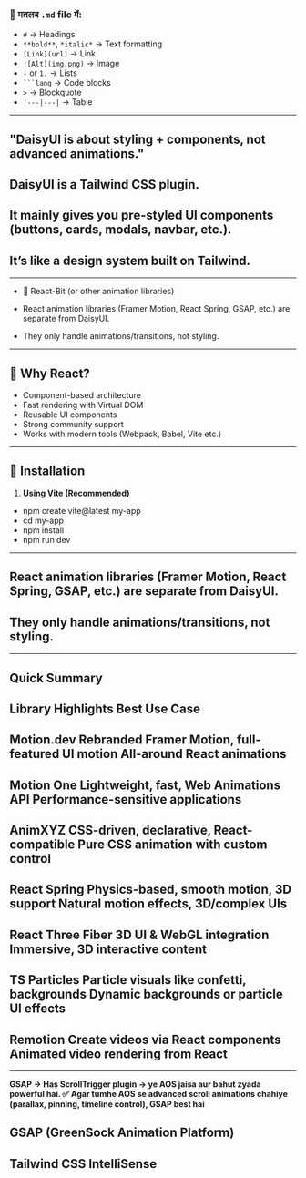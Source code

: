 ### 📌 मतलब `.md` file में:
- `#` → Headings  
- `**bold**`, `*italic*` → Text formatting  
- `[Link](url)` → Link  
- `![Alt](img.png)` → Image  
- `-` or `1.` → Lists  
- `` ```lang `` → Code blocks  
- `>` → Blockquote  
- `|---|---|` → Table  

---

## "DaisyUI is about styling + components, not advanced animations."
## DaisyUI is a Tailwind CSS plugin.
## It mainly gives you pre-styled UI components (buttons, cards, modals, navbar, etc.).
## It’s like a design system built on Tailwind.

---

 - 🔹 React-Bit (or other animation libraries)

- React animation libraries (Framer Motion, React Spring, GSAP, etc.) are separate from DaisyUI.

- They only handle animations/transitions, not styling.


---

## 🔹 Why React?
- Component-based architecture  
- Fast rendering with Virtual DOM  
- Reusable UI components  
- Strong community support  
- Works with modern tools (Webpack, Babel, Vite etc.)

---

## 🔹 Installation

1. **Using Vite (Recommended)**
<!-- ```bash -->
- npm create vite@latest my-app
- cd my-app
- npm install
- npm run dev

---

## React animation libraries (Framer Motion, React Spring, GSAP, etc.) are separate from DaisyUI.

## They only handle animations/transitions, not styling.


---

## Quick Summary
## Library	Highlights	Best Use Case
## Motion.dev	Rebranded Framer Motion, full-featured UI motion	All-around React animations
## Motion One	Lightweight, fast, Web Animations API	Performance-sensitive applications
## AnimXYZ	CSS-driven, declarative, React-compatible	Pure CSS animation with custom control
## React Spring	Physics-based, smooth motion, 3D support	Natural motion effects, 3D/complex UIs
## React Three Fiber	3D UI & WebGL integration	Immersive, 3D interactive content
## TS Particles	Particle visuals like confetti, backgrounds	Dynamic backgrounds or particle UI effects
## Remotion	Create videos via React components	Animated video rendering from React

---

**GSAP → Has ScrollTrigger plugin → ye AOS jaisa aur bahut zyada powerful hai.
✅ Agar tumhe AOS se advanced scroll animations chahiye (parallax, pinning, timeline control), GSAP best hai**


## GSAP (GreenSock Animation Platform)





## Tailwind CSS IntelliSense